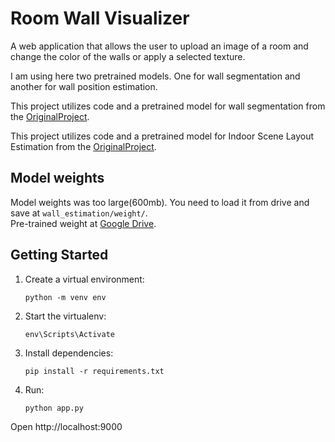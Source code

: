 # Room Wall Visualizer
A web application that allows the user to upload an image of a room and change the color of the walls or apply a selected texture.<br>

I am using here two pretrained models. One for wall segmentation and another for wall position estimation.<br>

This project utilizes code and a pretrained model for wall segmentation from the [OriginalProject](https://github.com/bjekic/WallSegmentation/).

This project utilizes code and a pretrained model for Indoor Scene Layout Estimation from the [OriginalProject](https://github.com/leVirve/lsun-room/).

## Model weights
Model weights was too large(600mb). You need to load it from drive and save at `wall_estimation/weight/`. <br>
Pre-trained weight at [Google Drive](https://drive.google.com/file/d/1aUJoXM9SQMe0LC38pA8v8r43pPOAaQ-a/view?usp=sharing).
## Getting Started

1. Create a virtual environment:

   ```
   python -m venv env
   ```

2. Start the virtualenv:

   ```
   env\Scripts\Activate
   ```

3. Install dependencies:

   ```
   pip install -r requirements.txt
   ```
4. Run:

   ```
   python app.py
   ```
Open http://localhost:9000 
